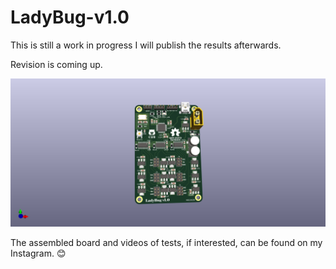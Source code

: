 # LadyBug-v1.0
This is still a work in progress I will publish the results afterwards.

Revision is coming up.

![Alt text](png/LadyBug_3D.png)

The assembled board and videos of tests, if interested, can be found on my Instagram. :blush:
